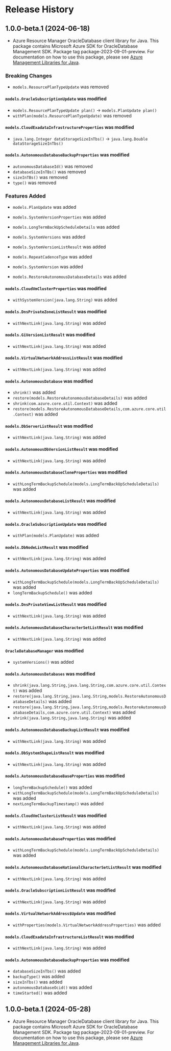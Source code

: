 # Release History

## 1.0.0-beta.1 (2024-06-18)

- Azure Resource Manager OracleDatabase client library for Java. This package contains Microsoft Azure SDK for OracleDatabase Management SDK.  Package tag package-2023-09-01-preview. For documentation on how to use this package, please see [Azure Management Libraries for Java](https://aka.ms/azsdk/java/mgmt).

### Breaking Changes

* `models.ResourcePlanTypeUpdate` was removed

#### `models.OracleSubscriptionUpdate` was modified

* `models.ResourcePlanTypeUpdate plan()` -> `models.PlanUpdate plan()`
* `withPlan(models.ResourcePlanTypeUpdate)` was removed

#### `models.CloudExadataInfrastructureProperties` was modified

* `java.lang.Integer dataStorageSizeInTbs()` -> `java.lang.Double dataStorageSizeInTbs()`

#### `models.AutonomousDatabaseBackupProperties` was modified

* `autonomousDatabaseId()` was removed
* `databaseSizeInTBs()` was removed
* `sizeInTBs()` was removed
* `type()` was removed

### Features Added

* `models.PlanUpdate` was added

* `models.SystemVersionProperties` was added

* `models.LongTermBackUpScheduleDetails` was added

* `models.SystemVersions` was added

* `models.SystemVersionListResult` was added

* `models.RepeatCadenceType` was added

* `models.SystemVersion` was added

* `models.RestoreAutonomousDatabaseDetails` was added

#### `models.CloudVmClusterProperties` was modified

* `withSystemVersion(java.lang.String)` was added

#### `models.DnsPrivateZoneListResult` was modified

* `withNextLink(java.lang.String)` was added

#### `models.GiVersionListResult` was modified

* `withNextLink(java.lang.String)` was added

#### `models.VirtualNetworkAddressListResult` was modified

* `withNextLink(java.lang.String)` was added

#### `models.AutonomousDatabase` was modified

* `shrink()` was added
* `restore(models.RestoreAutonomousDatabaseDetails)` was added
* `shrink(com.azure.core.util.Context)` was added
* `restore(models.RestoreAutonomousDatabaseDetails,com.azure.core.util.Context)` was added

#### `models.DbServerListResult` was modified

* `withNextLink(java.lang.String)` was added

#### `models.AutonomousDbVersionListResult` was modified

* `withNextLink(java.lang.String)` was added

#### `models.AutonomousDatabaseCloneProperties` was modified

* `withLongTermBackupSchedule(models.LongTermBackUpScheduleDetails)` was added

#### `models.AutonomousDatabaseListResult` was modified

* `withNextLink(java.lang.String)` was added

#### `models.OracleSubscriptionUpdate` was modified

* `withPlan(models.PlanUpdate)` was added

#### `models.DbNodeListResult` was modified

* `withNextLink(java.lang.String)` was added

#### `models.AutonomousDatabaseUpdateProperties` was modified

* `withLongTermBackupSchedule(models.LongTermBackUpScheduleDetails)` was added
* `longTermBackupSchedule()` was added

#### `models.DnsPrivateViewListResult` was modified

* `withNextLink(java.lang.String)` was added

#### `models.AutonomousDatabaseCharacterSetListResult` was modified

* `withNextLink(java.lang.String)` was added

#### `OracleDatabaseManager` was modified

* `systemVersions()` was added

#### `models.AutonomousDatabases` was modified

* `shrink(java.lang.String,java.lang.String,com.azure.core.util.Context)` was added
* `restore(java.lang.String,java.lang.String,models.RestoreAutonomousDatabaseDetails)` was added
* `restore(java.lang.String,java.lang.String,models.RestoreAutonomousDatabaseDetails,com.azure.core.util.Context)` was added
* `shrink(java.lang.String,java.lang.String)` was added

#### `models.AutonomousDatabaseBackupListResult` was modified

* `withNextLink(java.lang.String)` was added

#### `models.DbSystemShapeListResult` was modified

* `withNextLink(java.lang.String)` was added

#### `models.AutonomousDatabaseBaseProperties` was modified

* `longTermBackupSchedule()` was added
* `withLongTermBackupSchedule(models.LongTermBackUpScheduleDetails)` was added
* `nextLongTermBackupTimestamp()` was added

#### `models.CloudVmClusterListResult` was modified

* `withNextLink(java.lang.String)` was added

#### `models.AutonomousDatabaseProperties` was modified

* `withLongTermBackupSchedule(models.LongTermBackUpScheduleDetails)` was added

#### `models.AutonomousDatabaseNationalCharacterSetListResult` was modified

* `withNextLink(java.lang.String)` was added

#### `models.OracleSubscriptionListResult` was modified

* `withNextLink(java.lang.String)` was added

#### `models.VirtualNetworkAddress$Update` was modified

* `withProperties(models.VirtualNetworkAddressProperties)` was added

#### `models.CloudExadataInfrastructureListResult` was modified

* `withNextLink(java.lang.String)` was added

#### `models.AutonomousDatabaseBackupProperties` was modified

* `databaseSizeInTbs()` was added
* `backupType()` was added
* `sizeInTbs()` was added
* `autonomousDatabaseOcid()` was added
* `timeStarted()` was added

## 1.0.0-beta.1 (2024-05-28)

- Azure Resource Manager OracleDatabase client library for Java. This package contains Microsoft Azure SDK for OracleDatabase Management SDK.  Package tag package-2023-09-01-preview. For documentation on how to use this package, please see [Azure Management Libraries for Java](https://aka.ms/azsdk/java/mgmt).

